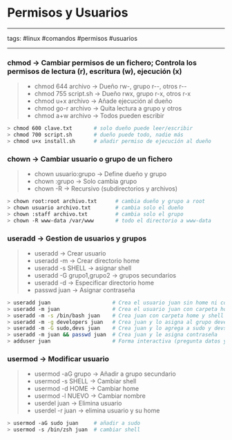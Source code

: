 # Permisos y Usuarios
 ___
 tags: #linux #comandos #permisos #usuarios 
___

### **chmod** → Cambiar permisos de un fichero; Controla los permisos de lectura (r), escritura (w), ejecución (x)

>- chmod 644 archivo → Dueño rw-, grupo r--, otros r--
>- chmod 755 script.sh → Dueño rwx, grupo r-x, otros r-x
>- chmod u+x archivo → Añade ejecución al dueño
>- chmod go-r archivo → Quita lectura a grupo y otros
>- chmod a+w archivo → Todos pueden escribir

```bash
> chmod 600 clave.txt       # solo dueño puede leer/escribir
> chmod 700 script.sh       # dueño puede todo, nadie más
> chmod u+x install.sh      # añadir permiso de ejecución al dueño
```

### **chown** → Cambiar usuario o grupo de un fichero

>- chown usuario:grupo → Define dueño y grupo
>- chown :grupo → Solo cambia grupo
>- chown -R → Recursivo (subdirectorios y archivos)

```bash
> chown root:root archivo.txt      # cambia dueño y grupo a root
> chown usuario archivo.txt        # cambia solo el dueño
> chown :staff archivo.txt         # cambia solo el grupo
> chown -R www-data /var/www       # todo el directorio a www-data
```

### **useradd** → Gestion de usuarios y grupos

>- useradd → Crear usuario
>- useradd -m → Crear directorio home
>- useradd -s SHELL → asignar shell
>- useradd -G grupo1,grupo2 → grupos secundarios
>- useradd -d → Especificar directorio home
>- passwd juan → Asignar contraseña

```bash
> useradd juan                    # Crea el usuario juan sin home ni contraseña
> useradd -m juan                 # Crea el usuario juan con carpeta home
> useradd -m -s /bin/bash juan    # Crea juan con carpeta home y shell Bash
> useradd -m -g developers juan   # Crea juan y lo asigna al grupo developers
> useradd -m -G sudo,devs juan    # Crea juan y lo agrega a sudo y devs
> useradd -m juan && passwd juan  # Crea juan y le asigna contraseña
> adduser juan                    # Forma interactiva (pregunta datos y contraseña)
```

### **usermod** → Modificar usuario

>- usermod -aG grupo → Añadir a grupo secundario
>- usermod -s SHELL → Cambiar shell
>- usermod -d HOME → Cambiar home
>- usermod -l NUEVO → Cambiar nombre
>- userdel juan → Elimina usuario
>- userdel -r juan → elimina usuario y su home

```bash
> usermod -aG sudo juan     # añadir a sudo
> usermod -s /bin/zsh juan  # cambiar shell
```